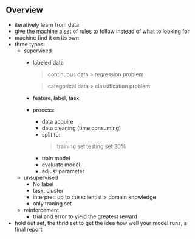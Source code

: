 ## Overview
- iteratively learn from data
- give the machine a set of rules to follow instead of what to looking for
- machine find it on its own
- three types:
  - supervised
    - labeled data
      > continuous data > regression problem
    
      > categorical data > classification problem
    - feature, label, task
    - process:
      - data acquire
      - data cleaning (time consuming)
      - split to:
        > training set
        > testing set 30%
      - train model
      - evaluate model
      - adjust parameter
  - unsupervised
    - No label
    - task: cluster
    - interpret: up to the scientist > domain knowledge   
    - only traning set
  - reinforcement
    - trial and error to yield the greatest reward
 - hold out set, the thrid set
   to get the idea how well your model runs, a final report
  
